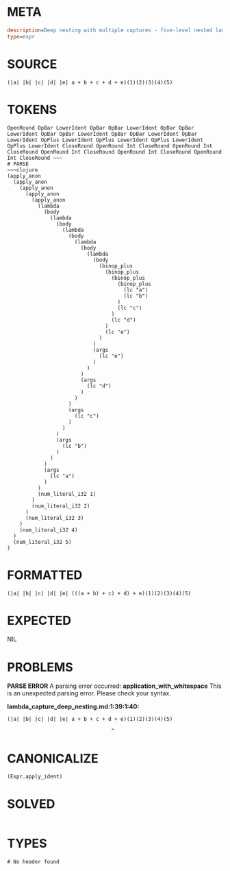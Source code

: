 # META
~~~ini
description=Deep nesting with multiple captures - five-level nested lambda captures from all outer levels
type=expr
~~~
# SOURCE
~~~roc
(|a| |b| |c| |d| |e| a + b + c + d + e)(1)(2)(3)(4)(5)
~~~
# TOKENS
~~~text
OpenRound OpBar LowerIdent OpBar OpBar LowerIdent OpBar OpBar LowerIdent OpBar OpBar LowerIdent OpBar OpBar LowerIdent OpBar LowerIdent OpPlus LowerIdent OpPlus LowerIdent OpPlus LowerIdent OpPlus LowerIdent CloseRound OpenRound Int CloseRound OpenRound Int CloseRound OpenRound Int CloseRound OpenRound Int CloseRound OpenRound Int CloseRound ~~~
# PARSE
~~~clojure
(apply_anon
  (apply_anon
    (apply_anon
      (apply_anon
        (apply_anon
          (lambda
            (body
              (lambda
                (body
                  (lambda
                    (body
                      (lambda
                        (body
                          (lambda
                            (body
                              (binop_plus
                                (binop_plus
                                  (binop_plus
                                    (binop_plus
                                      (lc "a")
                                      (lc "b")
                                    )
                                    (lc "c")
                                  )
                                  (lc "d")
                                )
                                (lc "e")
                              )
                            )
                            (args
                              (lc "e")
                            )
                          )
                        )
                        (args
                          (lc "d")
                        )
                      )
                    )
                    (args
                      (lc "c")
                    )
                  )
                )
                (args
                  (lc "b")
                )
              )
            )
            (args
              (lc "a")
            )
          )
          (num_literal_i32 1)
        )
        (num_literal_i32 2)
      )
      (num_literal_i32 3)
    )
    (num_literal_i32 4)
  )
  (num_literal_i32 5)
)
~~~
# FORMATTED
~~~roc
(|a| |b| |c| |d| |e| (((a + b) + c) + d) + e)(1)(2)(3)(4)(5)
~~~
# EXPECTED
NIL
# PROBLEMS
**PARSE ERROR**
A parsing error occurred: **application_with_whitespace**
This is an unexpected parsing error. Please check your syntax.

**lambda_capture_deep_nesting.md:1:39:1:40:**
```roc
(|a| |b| |c| |d| |e| a + b + c + d + e)(1)(2)(3)(4)(5)
```
                                      ^


# CANONICALIZE
~~~clojure
(Expr.apply_ident)
~~~
# SOLVED
~~~clojure
~~~
# TYPES
~~~roc
# No header found
~~~
